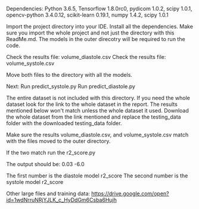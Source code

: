Dependencies: Python 3.6.5, Tensorflow 1.8.0rc0, pydicom 1.0.2, scipy 1.0.1, opencv-python 3.4.0.12, scikit-learn 0.19.1, numpy 1.4.2, scipy 1.0.1

Import the project directory into your IDE. Install all the dependencies. Make sure you import the whole project and not just the 
directory with this ReadMe.md. The models in the outer direcotry will be required to run the code. 

Check the results file: volume_diastole.csv
Check the results file: volume_systole.csv

Move both files to the directory with all the models.

Next:
Run predict_systole.py
Run predict_diastole.py

The entire dataset is not included with this directory. If you need the whole dataset look for the link to the whole dataset in the report. The results mentioned below won't match unless the whole dataset it used. Download the whole dataset from the link mentioned and replace the testing_data folder with the downloaded testing_data folder. 

Make sure the results volume_diastole.csv, and volume_systole.csv match with the files moved to the outer directory.

If the two match run the r2_score.py

The output should be:
0.03
-6.0

The first number is the diastole model r2_score
The second number is the systole model r2_score


Other large files and training data: https://drive.google.com/open?id=1wdNrruNRjYJLK_c_HyDdGm6Csba6Hujh

